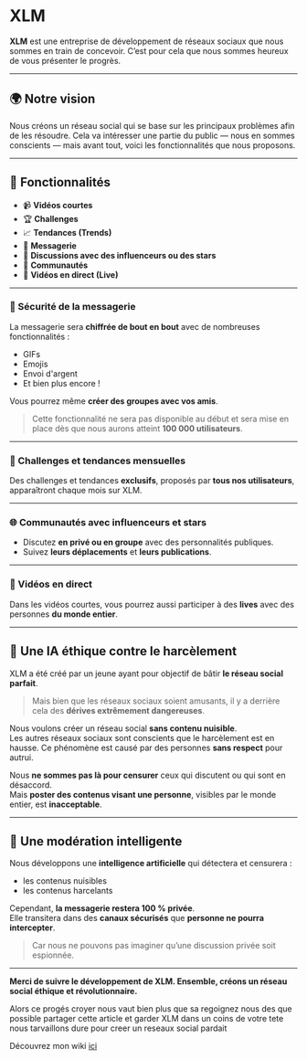 # XLM

**XLM** est une entreprise de développement de réseaux sociaux que nous sommes en train de concevoir. C’est pour cela que nous sommes heureux de vous présenter le progrès.

---

## 🌍 Notre vision

Nous créons un réseau social qui se base sur les principaux problèmes afin de les résoudre. Cela va intéresser une partie du public — nous en sommes conscients — mais avant tout, voici les fonctionnalités que nous proposons.

---

## 🚀 Fonctionnalités

- 📹 **Vidéos courtes**  
- 🏆 **Challenges**  
- 📈 **Tendances (Trends)**  
- 💬 **Messagerie**  
- 🌟 **Discussions avec des influenceurs ou des stars**  
- 👥 **Communautés**  
- 🔴 **Vidéos en direct (Live)**

---

### 🔐 Sécurité de la messagerie

La messagerie sera **chiffrée de bout en bout** avec de nombreuses fonctionnalités :
- GIFs
- Emojis
- Envoi d'argent
- Et bien plus encore !

Vous pourrez même **créer des groupes avec vos amis**.  
> Cette fonctionnalité ne sera pas disponible au début et sera mise en place dès que nous aurons atteint **100 000 utilisateurs**.

---

### 🔄 Challenges et tendances mensuelles

Des challenges et tendances **exclusifs**, proposés par **tous nos utilisateurs**, apparaîtront chaque mois sur XLM.

---

### 🌐 Communautés avec influenceurs et stars

- Discutez **en privé ou en groupe** avec des personnalités publiques.
- Suivez **leurs déplacements** et **leurs publications**.

---

### 🎥 Vidéos en direct

Dans les vidéos courtes, vous pourrez aussi participer à des **lives** avec des personnes **du monde entier**.

---

## 🧠 Une IA éthique contre le harcèlement

XLM a été créé par un jeune ayant pour objectif de bâtir **le réseau social parfait**.

> Mais bien que les réseaux sociaux soient amusants, il y a derrière cela des **dérives extrêmement dangereuses**.

Nous voulons créer un réseau social **sans contenu nuisible**.  
Les autres réseaux sociaux sont conscients que le harcèlement est en hausse. Ce phénomène est causé par des personnes **sans respect** pour autrui.

Nous **ne sommes pas là pour censurer** ceux qui discutent ou qui sont en désaccord.  
Mais **poster des contenus visant une personne**, visibles par le monde entier, est **inacceptable**.

---

## 🤖 Une modération intelligente

Nous développons une **intelligence artificielle** qui détectera et censurera :
- les contenus nuisibles
- les contenus harcelants

Cependant, **la messagerie restera 100 % privée**.  
Elle transitera dans des **canaux sécurisés** que **personne ne pourra intercepter**.  
> Car nous ne pouvons pas imaginer qu’une discussion privée soit espionnée.

---

**Merci de suivre le développement de XLM. Ensemble, créons un réseau social éthique et révolutionnaire.**


Alors ce progés croyer nous vaut bien plus que sa regoignez nous des que possible partager cette article et garder XLM dans un coins de votre tete nous tarvaillons dure pour creer un reseaux social pardait

 Découvrez mon wiki [ici](https://github.com/XLMinc/xlminc/wiki)
